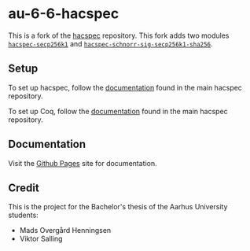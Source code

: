 # au-6-6-hacspec

This is a fork of the [hacspec](https://github.com/hacspec/hacspec) repository. This fork adds two modules [`hacspec-secp256k1`](examples/secp256k1) and [`hacspec-schnorr-sig-secp256k1-sha256`](examples/schnorr-sig-secp256k1-sha256).

## Setup

To set up hacspec, follow the [documentation](https://github.com/hacspec/hacspec) found in the main hacspec repository.

To set up Coq, follow the [documentation](https://github.com/hacspec/hacspec/tree/master/coq) found in the main hacspec repository.

## Documentation

Visit the [Github Pages](https://moh13.github.io/au-6-6-hacspec/) site for documentation.

## Credit

This is the project for the Bachelor's thesis of the Aarhus University students:
- Mads Overgård Henningsen
- Viktor Salling
